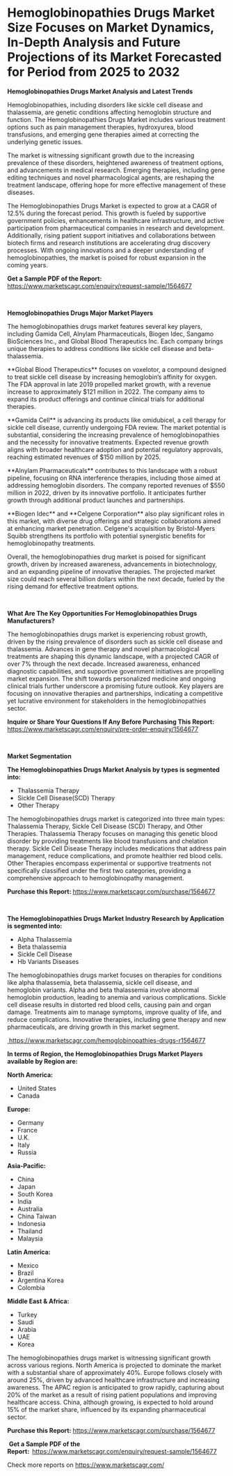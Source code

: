 <p><h1>Hemoglobinopathies Drugs Market Size Focuses on Market Dynamics, In-Depth Analysis and Future Projections of its Market Forecasted for Period from 2025 to 2032</h1></p><p><strong>Hemoglobinopathies Drugs Market Analysis and Latest Trends</strong></p>
<p><p>Hemoglobinopathies, including disorders like sickle cell disease and thalassemia, are genetic conditions affecting hemoglobin structure and function. The Hemoglobinopathies Drugs Market includes various treatment options such as pain management therapies, hydroxyurea, blood transfusions, and emerging gene therapies aimed at correcting the underlying genetic issues. </p><p>The market is witnessing significant growth due to the increasing prevalence of these disorders, heightened awareness of treatment options, and advancements in medical research. Emerging therapies, including gene editing techniques and novel pharmacological agents, are reshaping the treatment landscape, offering hope for more effective management of these diseases. </p><p>The Hemoglobinopathies Drugs Market is expected to grow at a CAGR of 12.5% during the forecast period. This growth is fueled by supportive government policies, enhancements in healthcare infrastructure, and active participation from pharmaceutical companies in research and development. Additionally, rising patient support initiatives and collaborations between biotech firms and research institutions are accelerating drug discovery processes. With ongoing innovations and a deeper understanding of hemoglobinopathies, the market is poised for robust expansion in the coming years.</p></p>
<p><strong>Get a Sample PDF of the Report:&nbsp;</strong> <a href="https://www.marketscagr.com/enquiry/request-sample/1564677?utm_campaign=2482&utm_medium=2&utm_source=Github&utm_content=ia&utm_term=09032025&utm_id=hemoglobinopathies-drugs">https://www.marketscagr.com/enquiry/request-sample/1564677</a></p>
<p>&nbsp;</p>
<p><strong>Hemoglobinopathies Drugs Major Market Players</strong></p>
<p><p>The hemoglobinopathies drugs market features several key players, including Gamida Cell, Alnylam Pharmaceuticals, Biogen Idec, Sangamo BioSciences Inc., and Global Blood Therapeutics Inc. Each company brings unique therapies to address conditions like sickle cell disease and beta-thalassemia.</p><p>**Global Blood Therapeutics** focuses on voxelotor, a compound designed to treat sickle cell disease by increasing hemoglobin’s affinity for oxygen. The FDA approval in late 2019 propelled market growth, with a revenue increase to approximately $121 million in 2022. The company aims to expand its product offerings and continue clinical trials for additional therapies.</p><p>**Gamida Cell** is advancing its products like omidubicel, a cell therapy for sickle cell disease, currently undergoing FDA review. The market potential is substantial, considering the increasing prevalence of hemoglobinopathies and the necessity for innovative treatments. Expected revenue growth aligns with broader healthcare adoption and potential regulatory approvals, reaching estimated revenues of $150 million by 2025.</p><p>**Alnylam Pharmaceuticals** contributes to this landscape with a robust pipeline, focusing on RNA interference therapies, including those aimed at addressing hemoglobin disorders. The company reported revenues of $550 million in 2022, driven by its innovative portfolio. It anticipates further growth through additional product launches and partnerships.</p><p>**Biogen Idec** and **Celgene Corporation** also play significant roles in this market, with diverse drug offerings and strategic collaborations aimed at enhancing market penetration. Celgene's acquisition by Bristol-Myers Squibb strengthens its portfolio with potential synergistic benefits for hemoglobinopathy treatments.</p><p>Overall, the hemoglobinopathies drug market is poised for significant growth, driven by increased awareness, advancements in biotechnology, and an expanding pipeline of innovative therapies. The projected market size could reach several billion dollars within the next decade, fueled by the rising demand for effective treatment options.</p></p>
<p>&nbsp;</p>
<p><strong>What Are The Key Opportunities For Hemoglobinopathies Drugs Manufacturers?</strong></p>
<p><p>The hemoglobinopathies drugs market is experiencing robust growth, driven by the rising prevalence of disorders such as sickle cell disease and thalassemia. Advances in gene therapy and novel pharmacological treatments are shaping this dynamic landscape, with a projected CAGR of over 7% through the next decade. Increased awareness, enhanced diagnostic capabilities, and supportive government initiatives are propelling market expansion. The shift towards personalized medicine and ongoing clinical trials further underscore a promising future outlook. Key players are focusing on innovative therapies and partnerships, indicating a competitive yet lucrative environment for stakeholders in the hemoglobinopathies sector.</p></p>
<p><strong>Inquire or Share Your Questions If Any Before Purchasing This Report:</strong> <a href="https://www.marketscagr.com/enquiry/pre-order-enquiry/1564677?utm_campaign=2482&utm_medium=2&utm_source=Github&utm_content=ia&utm_term=09032025&utm_id=hemoglobinopathies-drugs">https://www.marketscagr.com/enquiry/pre-order-enquiry/1564677</a></p>
<p>&nbsp;</p>
<p><strong>Market Segmentation</strong></p>
<p><strong>The Hemoglobinopathies Drugs Market Analysis by types is segmented into:</strong></p>
<p><ul><li>Thalassemia Therapy</li><li>Sickle Cell Disease(SCD) Therapy</li><li>Other Therapy</li></ul></p>
<p><p>The hemoglobinopathies drugs market is categorized into three main types: Thalassemia Therapy, Sickle Cell Disease (SCD) Therapy, and Other Therapies. Thalassemia Therapy focuses on managing this genetic blood disorder by providing treatments like blood transfusions and chelation therapy. Sickle Cell Disease Therapy includes medications that address pain management, reduce complications, and promote healthier red blood cells. Other Therapies encompass experimental or supportive treatments not specifically classified under the first two categories, providing a comprehensive approach to hemoglobinopathy management.</p></p>
<p><strong>Purchase this Report:&nbsp;</strong><a href="https://www.marketscagr.com/purchase/1564677?utm_campaign=2482&utm_medium=2&utm_source=Github&utm_content=ia&utm_term=09032025&utm_id=hemoglobinopathies-drugs">https://www.marketscagr.com/purchase/1564677</a></p>
<p>&nbsp;</p>
<p><strong>The Hemoglobinopathies Drugs Market Industry Research by Application is segmented into:</strong></p>
<p><ul><li>Alpha Thalassemia</li><li>Beta thalassemia</li><li>Sickle Cell Disease</li><li>Hb Variants Diseases</li></ul></p>
<p><p>The hemoglobinopathies drugs market focuses on therapies for conditions like alpha thalassemia, beta thalassemia, sickle cell disease, and hemoglobin variants. Alpha and beta thalassemia involve abnormal hemoglobin production, leading to anemia and various complications. Sickle cell disease results in distorted red blood cells, causing pain and organ damage. Treatments aim to manage symptoms, improve quality of life, and reduce complications. Innovative therapies, including gene therapy and new pharmaceuticals, are driving growth in this market segment.</p></p>
<p><a href="https://www.marketscagr.com/hemoglobinopathies-drugs-r1564677?utm_campaign=2482&utm_medium=2&utm_source=Github&utm_content=ia&utm_term=09032025&utm_id=hemoglobinopathies-drugs">&nbsp;https://www.marketscagr.com/hemoglobinopathies-drugs-r1564677</a></p>
<p><strong>In terms of Region, the Hemoglobinopathies Drugs Market Players available by Region are:</strong></p>
<p>
    <p> <strong> North America: </strong>
        <ul>
            <li>United States</li>
            <li>Canada</li>
        </ul>
        </p> 
    <p> <strong> Europe: </strong>
        <ul>
            <li>Germany</li>
            <li>France</li>
            <li>U.K.</li>
            <li>Italy</li>
            <li>Russia</li>
        </ul>
        </p> 
    <p> <strong> Asia-Pacific: </strong>
        <ul>
            <li>China</li>
            <li>Japan</li>
            <li>South Korea</li>
            <li>India</li>
            <li>Australia</li>
            <li>China Taiwan</li>
            <li>Indonesia</li>
            <li>Thailand</li>
            <li>Malaysia</li>
        </ul>
        </p> 
    <p> <strong> Latin America: </strong>
        <ul>
            <li>Mexico</li>
            <li>Brazil</li>
            <li>Argentina Korea</li>
            <li>Colombia</li>
        </ul>
        </p> 
    <p> <strong> Middle East & Africa: </strong>
        <ul>
            <li>Turkey</li>
            <li>Saudi</li>
            <li>Arabia</li>
            <li>UAE</li>
            <li>Korea</li>
        </ul>
    </p>
    </p>
<p><p>The hemoglobinopathies drugs market is witnessing significant growth across various regions. North America is projected to dominate the market with a substantial share of approximately 40%. Europe follows closely with around 25%, driven by advanced healthcare infrastructure and increasing awareness. The APAC region is anticipated to grow rapidly, capturing about 20% of the market as a result of rising patient populations and improving healthcare access. China, although growing, is expected to hold around 15% of the market share, influenced by its expanding pharmaceutical sector.</p></p>
<p><strong>Purchase this Report: </strong><a href="https://www.marketscagr.com/purchase/1564677?utm_campaign=2482&utm_medium=2&utm_source=Github&utm_content=ia&utm_term=09032025&utm_id=hemoglobinopathies-drugs">https://www.marketscagr.com/purchase/1564677</a></p>
<p>&nbsp;<strong>Get a Sample PDF of the Report:&nbsp;&nbsp;</strong><a href="https://www.marketscagr.com/enquiry/request-sample/1564677?utm_campaign=2482&utm_medium=2&utm_source=Github&utm_content=ia&utm_term=09032025&utm_id=hemoglobinopathies-drugs">https://www.marketscagr.com/enquiry/request-sample/1564677</a></p>
<p><strong></strong></p>
<p>Check more reports on <a href="https://www.marketscagr.com/?utm_campaign=2482&utm_medium=2&utm_source=Github&utm_content=ia&utm_term=09032025&utm_id=hemoglobinopathies-drugs">https://www.marketscagr.com/</a></p>